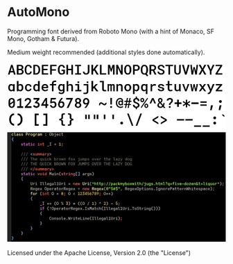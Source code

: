 # AutoMono
Programming font derived from Roboto Mono (with a hint of Monaco, SF Mono, Gotham &amp; Futura).

Medium weight recommended (additional styles done automatically).

![AutoMono](https://github.com/0matgal0/AutoMono/raw/master/AutoMono.png)
![AutoMono](https://github.com/0matgal0/AutoMono/raw/master/screenshot.png)

Licensed under the Apache License, Version 2.0 (the "License")
